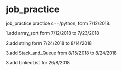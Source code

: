 # job_practice
job_practice
practice c++/python, form 7/12/2018.

1.add array_sort form 7/12/2018 to 7/23/2018

2.add string form 7/24/2018 to 8/14/2018

3.add Stack_and_Queue from 8/15/2018 to 8/24/2018

3.add LinkedList for 26/8/2018
